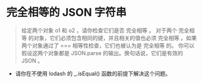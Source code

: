 # 完全相等的 JSON 字符串

> 给定两个对象 o1 和 o2 ，请你检查它们是否 完全相等 。
> 对于两个 完全相等 的对象，它们必须包含相同的键，并且相关的值也必须 完全相等 。如果两个对象通过了 === 相等性检查，它们也被认为是 完全相等 的。
> 你可以假设这两个对象都是 JSON.parse 的输出。换句话说，它们是有效的 JSON 。

- 请你在不使用 lodash 的 \_.isEqual() 函数的前提下解决这个问题。
